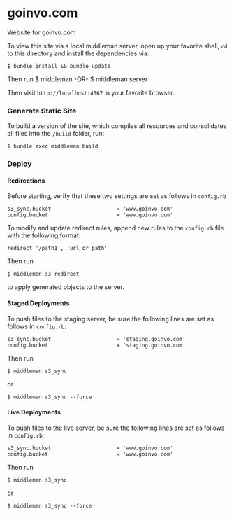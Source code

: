 goinvo.com
==========

Website for goinvo.com

To view this site via a local middleman server, open up your favorite shell, `cd` to this directory and install the dependencies via:

	$ bundle install && bundle update

Then run
	$ middleman 
-OR-
	$ middleman server
  
Then visit `http://localhost:4567` in your favorite browser.


### Generate Static Site

To build a version of the site, which compiles all resources and consolidates all files into the `/build` folder, run:

	$ bundle exec middleman build

### Deploy

#### Redirections

Before starting, verify that these two settings are set as follows in `config.rb`

	s3_sync.bucket                     = 'www.goinvo.com'
	config.bucket                      = 'www.goinvo.com'

To modify and update redirect rules, append new rules to the `config.rb` file with the following format:

	redirect '/path1', 'url or path'
  
Then run

	$ middleman s3_redirect

to apply generated objects to the server.

#### Staged Deployments

To push files to the staging server, be sure the following lines are set as follows in `config.rb`:

	s3_sync.bucket                     = 'staging.goinvo.com'
	config.bucket                      = 'staging.goinvo.com'

Then run

	$ middleman s3_sync

or

	$ middleman s3_sync --force

#### Live Deployments

To push files to the live server, be sure the following lines are set as follows in `config.rb`:

	s3_sync.bucket                     = 'www.goinvo.com'
	config.bucket                      = 'www.goinvo.com'

Then run

	$ middleman s3_sync

or

	$ middleman s3_sync --force
